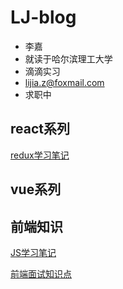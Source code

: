 # LJ-blog

- 李嘉
- 就读于哈尔滨理工大学
- 滴滴实习
- lijia.z@foxmail.com
- 求职中

## react系列

[redux学习笔记](https://github.com/lj614418910/blog/blob/master/MD/redux.md)

## vue系列

## 前端知识

[JS学习笔记](https://github.com/lj614418910/blog/blob/master/MD/js.md)

[前端面试知识点](https://github.com/lj614418910/blog/blob/master/MD/interview.md)
